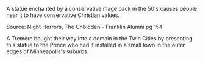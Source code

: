 A statue enchanted by a conservative mage back in the 50's causes people near it to have conservative Christian values. 

Source: Night Horrors, The Unbidden - Franklin Alumni pg 154

A Tremere bought their way into a domain in the Twin Cities by presenting this statue to the Prince who had it installed in a small town in the outer edges of Minneapolis's suburbs. 

